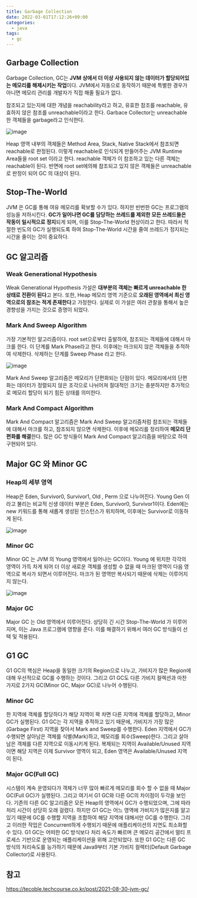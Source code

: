 ```yaml
---
title: Garbage Collection
date: 2022-03-01T17:12:26+09:00
categories:
  - java
tags: 
  - gc
---
```


## Garbage Collection
Garbage Collection, GC는 **JVM 상에서 더 이상 사용되지 않는 데이터가 할당되어있는 메모리를 해제시키는 작업**이다. JVM에서 자동으로 동작하기 때문에 특별한 경우가 아니면 메모리 관리를 개발자가 직접 해줄 필요가 없다.

참조되고 있는지에 대한 개념을 reachability라고 하고, 유효한 참조를 reachable, 유효하지 않은 참조를 unreachable이라고 한다. Garbace Collector는 unreachable 한 객체들을 garbage라고 인식한다.

![image](https://user-images.githubusercontent.com/46465928/158065049-ea462718-a2dc-4382-8ede-f8eae6b6c89a.png)

Heap 영역 내부의 객체들은 Method Area, Stack, Native Stack에서 참조되면 reachable로 판정된다. 이렇게 reachable로 인식되게 만들어주는 JVM Runtime Area들을 root set 이라고 한다. reachable 객체가 이 참조하고 있는 다른 객체는 reachable이 된다. 반면에 root set에의해 참조되고 있지 않은 객체들은 unreachable로 판정이 되어 GC 의 대상이 된다.

## Stop-The-World

JVM 은 GC를 통해 여유 메모리를 확보할 수가 있다. 하지만 빈번한 GC는 프로그램의 성능을 저하시킨다. **GC가 일어나면 GC를 담당하는 쓰레드를 제외한 모든 쓰레드들은 작동이 일시적으로 정지**되게 되며, 이를 Stop-The-World 현상이라고 한다. 따라서 적절한 빈도의 GC가 실행되도록 하여 Stop-The-World 시간을 줄여 쓰레드가 정지되는 시간을 줄이는 것이 중요하다.

## GC 알고리즘
### Weak Generational Hypothesis

Weak Generational Hypothesis 가설은 **대부분의 객체는 빠르게 unreachable 한 상태로 전환이 된다**고 본다. 또한, Heap 메모리 영역 기준으로 **오래된 영역에서 최신 영역으로의 참조는 적게 존재한다**고 가정한다.
실제로 이 가설은 여러 관찰을 통해서 높은 경향성을 가지는 것으로 증명이 되었다.

### Mark And Sweep Algorithm

가장 기본적인 알고리즘이다. root set으로부터 출발하여, 참조되는 객체들에 대해서 마크를 한다. 이 단계를 Mark Phase라고 한다. 이후에는 마크되지 않은 객체들을 추적하여 삭제한다. 삭제하는 단계를 Sweep Phase 라고 한다.

![image](https://user-images.githubusercontent.com/46465928/158065455-e8bdb38c-ae69-49f5-bce6-222622c2da42.png)

Mark And Sweep 알고리즘은 메모리가 단편화되는 단점이 있다. 메모리에서의 단편화는 데이터가 정렬되지 않은 조각으로 나뉘어져 절대적인 크기는 충분하지만 추가적으로 메모리 할당이 되기 힘든 상태를 의미한다.

### Mark And Compact Algorithm
Mark And Compact 알고리즘은 Mark And Sweep 알고리즘처럼 참조되는 객체들에 대해서 마크를 하고, 참조되지 않으면 삭제한다. 이후에 메모리를 정리하여 **메모리 단편화를 해결**한다. 많은 GC 방식들이 Mark And Compact 알고리즘을 바탕으로 하여 구현되어 있다.

## Major GC 와 Minor GC

### Heap의 세부 영역
Heap은 Eden, Survivor0, Survivor1, Old , Perm 으로 나누어진다.
Young Gen 이라고 불리는 비교적 신생 데이터 부분은 Eden, Survivor0, Survivor1이다. Eden에는 new 키워드를 통해 새롭게 생성된 인스턴스가 위치하며, 이후에는 Survivor로 이동하게 된다.

![image](https://user-images.githubusercontent.com/46465928/158065379-3b8f98e7-1090-430f-b9d0-6efe86e70e80.png)

### Minor GC
Minor GC 는 JVM 의 Young 영역에서 일어나는 GC이다. Young 에 위치한 각각의 영역이 가득 차게 되어 더 이상 새로운 객체를 생성할 수 없을 때 마크된 영역이 다음 영역으로 복사가 되면서 이루어진다. 마크가 된 영역만 복사되기 때문에 삭제는 이루어지지 않는다.

![image](https://user-images.githubusercontent.com/46465928/158065701-b27a5c82-6b9f-4ff0-9ad4-62490fc44fa0.png)

### Major GC
Major GC 는 Old 영역에서 이루어진다. 상당히 긴 시간 Stop-The-World 가 이루어지며, 이는 Java 프로그램에 영향을 준다. 이를 해결하기 위해서 여러 GC 방식들이 선택 및 적용된다.

## G1 GC
G1 GC의 핵심은 Heap을 동일한 크기의 Region으로 나누고, 가비지가 많은 Region에 대해 우선적으로 GC를 수행하는 것이다. 그리고 G1 GC도 다른 가비지 컬렉션과 마찬가지로 2가지 GC(Minor GC, Major GC)로 나누어 수행된다.

### Minor GC
한 지역에 객체를 할당하다가 해당 지역이 꽉 차면 다른 지역에 객체를 할당하고, Minor GC가 실행된다. G1 GC는 각 지역을 추적하고 있기 때문에, 가비지가 가장 많은(Garbage First) 지역을 찾아서 Mark and Sweep를 수행한다.
Eden 지역에서 GC가 수행되면 살아남은 객체를 식별(Mark)하고, 메모리를 회수(Sweep)한다. 그리고 살아남은 객체를 다른 지역으로 이동시키게 된다. 복제되는 지역이 Available/Unused 지역이면 해당 지역은 이제 Survivor 영역이 되고, Eden 영역은 Available/Unused 지역이 된다.

### Major GC(Full GC)
시스템이 계속 운영되다가 객체가 너무 많아 빠르게 메모리를 회수 할 수 없을 때 Major GC(Full GC)가 실행된다. 그리고 여기서 G1 GC와 다른 GC의 차이점이 두각을 보인다.
기존의 다른 GC 알고리즘은 모든 Heap의 영역에서 GC가 수행되었으며, 그에 따라 처리 시간이 상당히 오래 걸렸다. 하지만 G1 GC는 어느 영역에 가비지가 많은지를 알고 있기 때문에 GC를 수행할 지역을 조합하여 해당 지역에 대해서만 GC를 수행한다. 그리고 이러한 작업은 Concurrent하게 수행되기 때문에 애플리케이션의 지연도 최소화할 수 있다.
G1 GC는 어떠한 GC 방식보다 처리 속도가 빠르며 큰 메모리 공간에서 멀티 프로세스 기반으로 운영되는 애플리케이션을 위해 고안되었다. 또한 G1 GC는 다른 GC 방식의 처리속도를 능가하기 때문에 Java9부터 기본 가비지 컬렉터(Default Garbage Collector)로 사용된다.

## 참고
https://tecoble.techcourse.co.kr/post/2021-08-30-jvm-gc/
